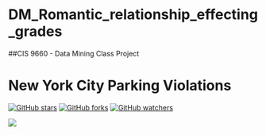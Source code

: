 # DM_Romantic_relationship_effecting_grades
##CIS 9660 - Data Mining Class Project

# New York City Parking Violations
[![GitHub stars](https://img.shields.io/github/stars/YuboC/DM_Romantic_relationship_effecting_grades.svg?style=flat&label=Star)](https://github.com/YuboC/STA9760-NewYorkPV/stargazers)
[![GitHub forks](https://img.shields.io/github/forks/YuboC/DM_Romantic_relationship_effecting_grades.svg?style=flat&label=Fork)](https://github.com/YuboC/STA9760-NewYorkPV/fork)
[![GitHub watchers](https://img.shields.io/github/watchers/YuboC/DM_Romantic_relationship_effecting_grades.svg?style=flat&label=Watch)](https://github.com/YuboC/STA9760-NewYorkPV/watchers)

![](https://github.com/YuboC/DM_Romantic_relationship_effecting_grades/blob/master/infographic/infographic.png)
